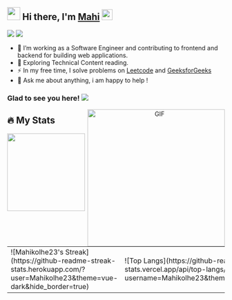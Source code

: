 ## <img src="https://emojipedia-us.s3.amazonaws.com/source/noto-emoji-animations/344/smiling-face-with-sunglasses_1f60e.gif" width="30" height="30" /> Hi there, I'm [Mahi](https://github.com/Mahikolhe23) <a target="_blank" rel="noopener noreferrer nofollow" href="https://camo.githubusercontent.com/e8e7b06ecf583bc040eb60e44eb5b8e0ecc5421320a92929ce21522dbc34c891/68747470733a2f2f6d656469612e67697068792e636f6d2f6d656469612f6876524a434c467a6361737252346961377a2f67697068792e676966" data-target="animated-image.originalLink"><img src="https://camo.githubusercontent.com/e8e7b06ecf583bc040eb60e44eb5b8e0ecc5421320a92929ce21522dbc34c891/68747470733a2f2f6d656469612e67697068792e636f6d2f6d656469612f6876524a434c467a6361737252346961377a2f67697068792e676966" style="width: 25px;" data-canonical-src="https://media.giphy.com/media/hvRJCLFzcasrR4ia7z/giphy.gif" style="max-width: 100%; display: inline-block;" data-target="animated-image.originalImage"></a>
[<img src="https://img.shields.io/badge/LinkedIn-0077B5?style=for-the-badge&logo=linkedin&logoColor=white"/>](https://www.linkedin.com/in/mahendra-kolhe-39b3b2113/)
[<img src="https://img.shields.io/badge/Twitter-1DA1F2?style=for-the-badge&logo=twitter&logoColor=white"/>](https://twitter.com/mahikolhe)
 
- :telescope: I’m working as a Software Engineer and contributing to frontend and backend for building web applications.
- :seedling: Exploring Technical Content reading.
- :zap: In my free time, I solve problems on [Leetcode](https://leetcode.com/Mahikolhe/) and [GeeksforGeeks](https://auth.geeksforgeeks.org/user/mkolhe23/)
- :full_moon_with_face: Ask me about anything, i am happy to help !


### Glad to see you here! ![](https://visitor-badge.laobi.icu/badge?page_id=Mahikolhe23.Mahikolhe23)
<div id="header" align="center">
 <a target="_blank" rel="noopener noreferrer" href="https://github.com/Gapur/Gapur/blob/main/assets/coding.gif?raw=true" data-target="animated-image.originalLink"><img align="right" alt="GIF" src="https://github.com/Gapur/Gapur/raw/main/assets/coding.gif?raw=true" height="318" style="max-width: 100%; display: inline-block;" data-target="animated-image.originalImage"></a>
</div>

## :fire: My Stats 
<img height="180em" src="https://github-readme-stats.vercel.app/api?username=Mahikolhe23&show_icons=true&hide_border=true&&count_private=true&include_all_commits=true"/>
</hr>



<table>
  <tr>
    <td>![Mahikolhe23's Streak](https://github-readme-streak-stats.herokuapp.com/?user=Mahikolhe23&theme=vue-dark&hide_border=true)</td>
   <td>![Top Langs](https://github-readme-stats.vercel.app/api/top-langs/?username=Mahikolhe23&theme=tokyonight)</td>
  </tr>
 </table>
